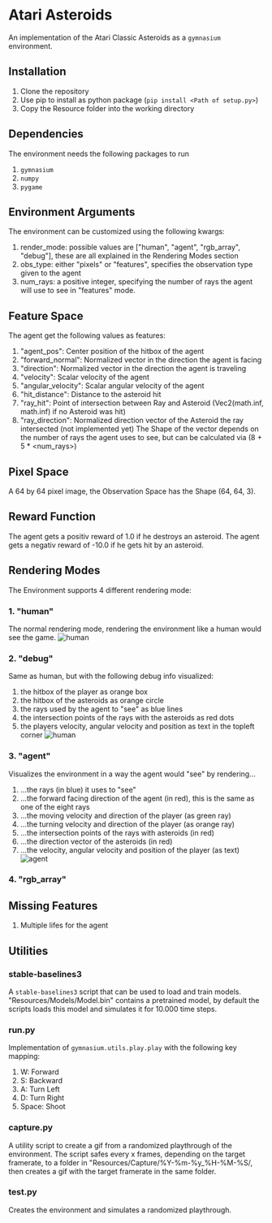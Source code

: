# Atari Asteroids
An implementation of the Atari Classic Asteroids as a `gymnasium` environment.
## Installation
1. Clone the repository
2. Use pip to install as python package (`pip install <Path of setup.py>`)
3. Copy the Resource folder into the working directory
## Dependencies
The environment needs the following packages to run
1. `gymnasium`
2. `numpy`
3. `pygame`
## Environment Arguments
The environment can be customized using the following kwargs:
1. render_mode: possible values are ["human", "agent", "rgb_array", "debug"], these are all explained in the Rendering Modes section
2. obs_type: either "pixels" or "features", specifies the observation type given to the agent
3. num_rays: a positive integer, specifying the number of rays the agent will use to see in "features" mode.
## Feature Space
The agent get the following values as features:
1. "agent_pos": Center position of the hitbox of the agent
2. "forward_normal": Normalized vector in the direction the agent is facing
3. "direction": Normalized vector in the direction the agent is traveling
4. "velocity": Scalar velocity of the agent
5. "angular_velocity": Scalar angular velocity of the agent
6. "hit_distance": Distance to the asteroid hit
7. "ray_hit<num>": Point of intersection between Ray and Asteroid (Vec2(math.inf, math.inf) if no Asteroid was hit)
8. "ray_direction<num>": Normalized direction vector of the Asteroid the ray intersected (not implemented yet)
The Shape of the vector depends on the number of rays the agent uses to see, but can be calculated via (8 + 5 * <num_rays>)
## Pixel Space
A 64 by 64 pixel image, the Observation Space has the Shape (64, 64, 3).
## Reward Function
The agent gets a positiv reward of 1.0 if he destroys an asteroid.
The agent gets a negativ reward of -10.0 if he gets hit by an asteroid.
## Rendering Modes
The Environment supports 4 different rendering mode:
### 1. "human"
The normal rendering mode, rendering the environment like a human would see the game.
![human](https://github.com/TU-Dortmund-ADRL-WiSe-2023-24/laurenzlevi/assets/72398071/5456acf3-0914-40e4-bafe-cd1c6f8a7e15)
### 2. "debug"
Same as human, but with the following debug info visualized:
1. the hitbox of the player as orange box
2. the hitbox of the asteroids as orange circle
3. the rays used by the agent to "see" as blue lines
4. the intersection points of the rays with the asteroids as red dots
5. the players velocity, angular velocity and position as text in the topleft corner
![human](https://github.com/TU-Dortmund-ADRL-WiSe-2023-24/laurenzlevi/assets/72398071/ebbae211-b97b-481b-868b-4622586c3cbe)
### 3. "agent"
Visualizes the environment in a way the agent would "see" by rendering...
1. ...the rays (in blue) it uses to "see"
2. ...the forward facing direction of the agent (in red), this is the same as one of the eight rays
3. ...the moving velocity and direction of the player (as green ray)
4. ...the turning velocity and direction of the player (as orange ray)
5. ...the intersection points of the rays with asteroids (in red)
6. ...the direction vector of the asteroids (in red)
7. ...the velocity, angular velocity and position of the player (as text)
![agent](https://github.com/TU-Dortmund-ADRL-WiSe-2023-24/laurenzlevi/assets/72398071/3cd3d5ca-4e6f-4ed9-9098-099262c280b9)
### 4. "rgb_array"
## Missing Features
1. Multiple lifes for the agent
## Utilities
### stable-baselines3
A `stable-baselines3` script that can be used to load and train models. "Resources/Models/Model.bin" 
contains a pretrained model, by default the scripts loads this model and simulates it for 10.000 time steps.
### run.py
Implementation of `gymnasium.utils.play.play` with the following key mapping:
1. W: Forward
2. S: Backward
3. A: Turn Left
4. D: Turn Right
5. Space: Shoot
### capture.py
A utility script to create a gif from a randomized playthrough of the environment.
The script safes every x frames, depending on the target framerate, to a folder in "Resources/Capture/%Y-%m-%y_%H-%M-%S/, then creates a gif with the target framerate in the same folder.
### test.py
Creates the environment and simulates a randomized playthrough.